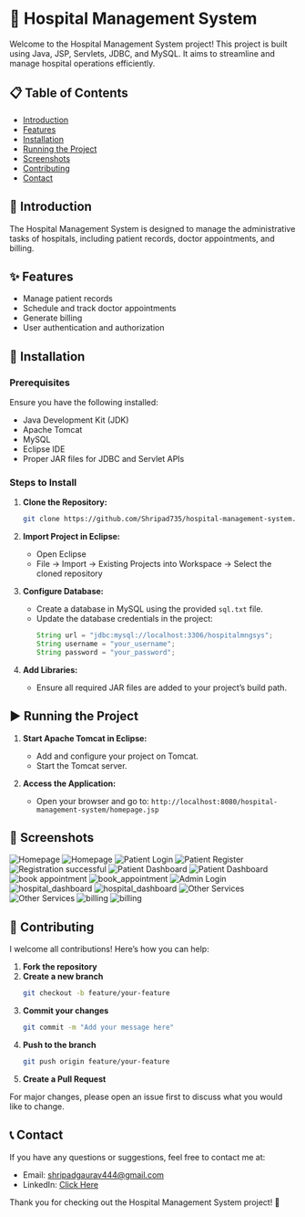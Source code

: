 # 🏥 Hospital Management System

Welcome to the Hospital Management System project! This project is built using Java, JSP, Servlets, JDBC, and MySQL. It aims to streamline and manage hospital operations efficiently.

## 📋 Table of Contents
- [Introduction](#introduction)
- [Features](#features)
- [Installation](#installation)
- [Running the Project](#running-the-project)
- [Screenshots](#screenshots)
- [Contributing](#contributing)
- [Contact](#contact)

## 📝 Introduction
The Hospital Management System is designed to manage the administrative tasks of hospitals, including patient records, doctor appointments, and billing. 

## ✨ Features
- Manage patient records
- Schedule and track doctor appointments
- Generate billing
- User authentication and authorization

## 🚀 Installation

### Prerequisites
Ensure you have the following installed:
- Java Development Kit (JDK)
- Apache Tomcat
- MySQL
- Eclipse IDE
- Proper JAR files for JDBC and Servlet APIs

### Steps to Install
1. **Clone the Repository:**
   ```bash
   git clone https://github.com/Shripad735/hospital-management-system.git
   ```
2. **Import Project in Eclipse:**
   - Open Eclipse
   - File -> Import -> Existing Projects into Workspace -> Select the cloned repository

3. **Configure Database:**
   - Create a database in MySQL using the provided `sql.txt` file.
   - Update the database credentials in the project:
     ```java
     String url = "jdbc:mysql://localhost:3306/hospitalmngsys";
     String username = "your_username";
     String password = "your_password";
     ```

4. **Add Libraries:**
   - Ensure all required JAR files are added to your project’s build path.

## ▶️ Running the Project
1. **Start Apache Tomcat in Eclipse:**
   - Add and configure your project on Tomcat.
   - Start the Tomcat server.

2. **Access the Application:**
   - Open your browser and go to: `http://localhost:8080/hospital-management-system/homepage.jsp`

## 📸 Screenshots
![Homepage](images/homepage1.png)
![Homepage](images/homepage2.png)
![Patient Login](images/login.png)
![Patient Register](images/registration.png)
![Registration successful](images/reg_successful.png)
![Patient Dashboard](images/patient_dash1.png)
![Patient Dashboard](images/patient_dash2.png)
![book appointment](images/book_app1.png)
![book_appointment](images/book_app2.png)
![Admin Login](images/admin_login.png)
![hospital_dashboard](images/hospital_dash1.png)
![hospital_dashboard](images/hospital_dash2.png)
![Other Services](images/other_services1.png)
![Other Services](images/other_services2.png)
![billing](images/billing1.png)
![billing](images/billing2.png)


## 🤝 Contributing
I welcome all contributions! Here’s how you can help:

1. **Fork the repository**
2. **Create a new branch**
   ```bash
   git checkout -b feature/your-feature
   ```
3. **Commit your changes**
   ```bash
   git commit -m "Add your message here"
   ```
4. **Push to the branch**
   ```bash
   git push origin feature/your-feature
   ```
5. **Create a Pull Request**

For major changes, please open an issue first to discuss what you would like to change.

## 📞 Contact
If you have any questions or suggestions, feel free to contact me at:
- Email: shripadgaurav444@gmail.com
- LinkedIn: [Click Here](https://www.linkedin.com/in/shripad-khandare-39a2a2203/)

Thank you for checking out the Hospital Management System project! 🙌
```
